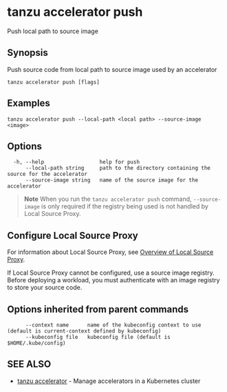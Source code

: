 # tanzu accelerator push

Push local path to source image

## Synopsis

Push source code from local path to source image used by an accelerator

```console
tanzu accelerator push [flags]
```

## Examples

```console
tanzu accelerator push --local-path <local path> --source-image <image>
```

## Options

```console
  -h, --help                  help for push
      --local-path string     path to the directory containing the source for the accelerator
      --source-image string   name of the source image for the accelerator
```

> **Note**  When you run the `tanzu accelerator push` command, `--source-image` is only required if the registry being used is not handled by Local Source Proxy.

## <a id="config-src-img-registry"></a> Configure Local Source Proxy

For information about Local Source Proxy, see [Overview of Local Source Proxy](../../apps/../../local-source-proxy/about.hbs.md).

If Local Source Proxy cannot be configured, use a source image registry. Before deploying a workload, you must authenticate with an image registry to store your source code.

## Options inherited from parent commands

```console
      --context name      name of the kubeconfig context to use (default is current-context defined by kubeconfig)
      --kubeconfig file   kubeconfig file (default is $HOME/.kube/config)
```

## SEE ALSO

* [tanzu accelerator](tanzu_accelerator.md)	 - Manage accelerators in a Kubernetes cluster
